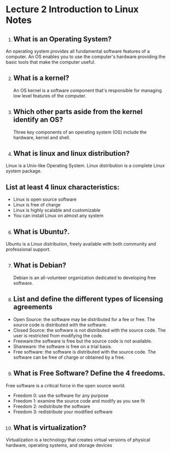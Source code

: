 # Lecture 2 Introduction to Linux Notes 

1. ## What is an Operating System?
An operating system provides all fundamental software features of a computer. An OS enables you to use the computer's hardware providing the basic tools that make the computer useful.

2. ## What is a kernel?
   An OS kernel is a software component that's responsible for managing low level features of the computer.
3. ## Which other parts aside from the kernel identify an OS?
   Three key components of an operating system (OS) include the hardware, kernel and shell.
4. ## What is linux and linux distribution?
  Linux is a Unix-like Operating System. Linux distribution is a complete Linux system package.
   ## List at least 4 linux characteristics:
 * Linux is open source software
 * Linux is free of charge
 * Linux is highly scalable and customizable
 * You can install Linux on almost any system

6.  ## What is Ubuntu?. 
 Ubuntu is a Linux distribution, freely available with both community and professional support.

7.  ## What is Debian?
    Debian is an all-volunteer organization dedicated to developing free software.

8.  ## List and define the different types of licensing agreements
* Open Source: the software may be distributed for a fee or free. The source code is distributed with the software.
* Closed Source: the software is not distributed with the source code. The user is restricted from modifying the code.
* Freeware:the software is free but the source code is not available.
* Shareware: the software is free on a trial basis.
* Free software: the software is distributed with the source code. The software can be free of charge  or obtained by a free.
    
9.  ## What is Free Software? Define the 4 freedoms.
Free software is a critical force in the open source world.
* Freedom 0: use the software for any purpose
* Freedom 1: examine the source code and modify as you see fit
* Freedom 2: redistribute the software
* Freedom 3: redistribute your modified software
10.  ## What is virtualization?
 Virtualization is a technology that creates virtual versions of physical hardware, operating systems, and storage devices
    
